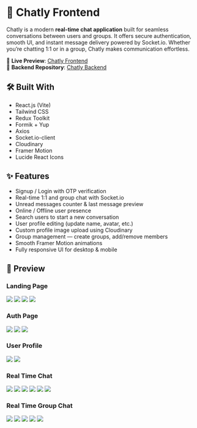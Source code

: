 # 💬 Chatly Frontend  

Chatly is a modern **real-time chat application** built for seamless conversations between users and groups. It offers secure authentication, smooth UI, and instant message delivery powered by Socket.io. Whether you’re chatting 1:1 or in a group, Chatly makes communication effortless.  

🔗 **Live Preview**: [Chatly Frontend](https://chatly-frontend-six.vercel.app/)  
🔗 **Backend Repository**: [Chatly Backend](https://github.com/devsandeepsharma/Chatly-Backend)  

## 🛠 Built With  

- React.js (Vite)  
- Tailwind CSS  
- Redux Toolkit  
- Formik + Yup  
- Axios  
- Socket.io-client  
- Cloudinary
- Framer Motion   
- Lucide React Icons  

## ✨ Features  

- Signup / Login with OTP verification  
- Real-time 1:1 and group chat with Socket.io  
- Unread messages counter & last message preview  
- Online / Offline user presence
- Search users to start a new conversation  
- User profile editing (update name, avatar, etc.)  
- Custom profile image upload using Cloudinary
- Group management — create groups, add/remove members  
- Smooth Framer Motion animations
- Fully responsive UI for desktop & mobile  

## 📸 Preview  

### Landing Page
<img src="./public/1.png" />
<img src="./public/2.png" />
<img src="./public/3.png" />
<img src="./public/4.png" />

### Auth Page
<img src="./public/5.png" />
<img src="./public/6.png" />
<img src="./public/7.png" />

### User Profile
<img src="./public/8.png" />
<img src="./public/9.png" />

### Real Time Chat
<img src="./public/10.png" />
<img src="./public/11.png" />
<img src="./public/12.png" />
<img src="./public/13.png" />
<img src="./public/14.png" />
<img src="./public/15.png" />

### Real Time Group Chat
<img src="./public/16.png" />
<img src="./public/17.png" />
<img src="./public/18.png" />
<img src="./public/19.png" />
<img src="./public/20.png" />